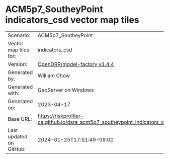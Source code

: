 # ACM5p7_SoutheyPoint indicators_csd vector map tiles

|    			|			|
| --------------------- | --------------------- |
| Scenario:		| ACM5p7_SoutheyPoint		|
| Vector map tiles for:	| indicators_csd		|
| Version:		| [OpenDRR/model-factory v1.4.4](https://github.com/OpenDRR/model-factory/releases/tag/v1.4.4)	|
| Generated by:		| William Chow	|
| Generated with:	| GeoServer on Windows	|
| Generated on:		| 2023-04-17	|
| Base URL:		| <https://riskprofiler-ca.github.io/dsra_acm5p7_southeypoint_indicators_csd/> |
| Last updated on GitHub: | 2024-01-25T17:51:49-08:00 |
